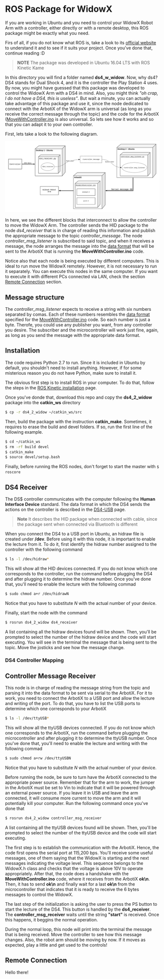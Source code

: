# ROS Package for WidowX
If you are working in Ubuntu and you need to control your WidowX Robot Arm with a controller, either directly or with a remote desktop,
this ROS package might be exactly what you need.

Firs of all, if you do not know what ROS is, take a look to its [official website](https://www.ros.org/) to understand it and to see if it
suits your project. Once you've done that, continue reading :D

> **NOTE** The package was developed in Ubuntu 16.04 LTS with ROS Kinetic Kame

In this directory you will find a folder named **ds4_w_widow**. Now, why ds4? DS4 stands for Dual Shock 4, and it is the controller the 
Play Station 4 uses. By now, you might have guessed that this package was developed to control the WidowX Arm with a DS4 in mind. Also,
you might think *"oh crap, I do not have a DS4, this is useless"*. But wait a minute, you can actually take advantage of this package and use
it, since the node dedicated to connect with the ArbotiX of the WidowX arm is universal (as long as you receive the correct message through 
the topic) and the code for the ArbotiX ([MoveWithController.ino](https://github.com/LeninSG21/WidowX/blob/master/Arduino%20Library/Examples/MoveWithController/MoveWithController.ino)
is also universal. So lets see how it works and so that you can adapt it to your own controller.

First, lets take a look to the following diagram.

![ROS Diagram](https://github.com/LeninSG21/WidowX/blob/master/ROS/InterconnectionROS.png)

In here, we see the different blocks that interconnect to allow the controller to move the WidowX Arm. The controller sends the HID package to the node *ds4_receiver* that is in charge of reading this information and publish the appropriate message to the topic *controller_message*. The node *controller_msg_listener* is subscribed to said topic, and when it receives a message, the node arranges the message into the [data format](https://github.com/LeninSG21/WidowX/tree/master/Arduino%20Library/Examples#data-format) that will be sent to the ArbotiX that is running the **MoveWithController.ino** code. 

Notice also that each node is being executed by different computers. This is ideal to run move the WidowX remotely. However, it is not necessary to run it separately. You can execute this nodes in the same computer. If you want to execute it with different PCs connected via LAN, check the section [Remote Connection](https://github.com/LeninSG21/WidowX/blob/master/ROS/README.md#remote-connection) section.

## Message structure

The *controller_msg_listener* expects to receive a string with six numbers separated by comas. Each of these numbers resembles the [data format](https://github.com/LeninSG21/WidowX/tree/master/Arduino%20Library/Examples#data-format) specified for the [MoveWithController.ino](https://github.com/LeninSG21/WidowX/blob/master/Arduino%20Library/Examples/MoveWithController/MoveWithController.ino) code. So each number is just a byte. Therofe, you could use any publisher you want, from any controller you desire. The subscriber and the microcontroller will work just fine, again, as long as you send the message with the appropriate data format.

## Installation

The code requires Python 2.7 to run. Since it is included in Ubuntu by default, you shouldn't need to install anything. However, if for some misterious reason you do not have Python, make sure to install it.

The obvious first step is to install ROS in your computer. To do that, follow the steps in the [ROS Kinetic installation](http://wiki.ros.org/kinetic/Installation) page.

Once you've donde that, download this repo and copy the **ds4_2_widow** package into the **catkin_ws** directory
```sh
$ cp -r ds4_2_widow ~/catkin_ws/src
```

Then, build the package with the instruction **catkin_make**. Sometimes, it requires to erase the build and devel folders. If so, run the first line of the following example.

```sh
$ cd ~/catkin_ws
$ rm -rf build devel
$ catkin_make
$ source devel/setup.bash
```
Finally, before running the ROS nodes, don't forget to start the master with `$ roscore`

## DS4 Receiver

The DS$ controller communicates with the computer following the **Human Interface Device** standard. The data format in which the DS4 sends the actions on the controller is described in the [DS4-USB](https://www.psdevwiki.com/ps4/DS4-USB) page.

> **Note** It describes the HID package when connected with cable, since the package sent when connected via Bluetooth is different

When you connect the DS4 to a USB port in Ubuntu, an hidraw file is created under **/dev**. Before using it with this node, it is important to enable the lecture from it. To do it, first identify the hidraw number assigned to the controller with the following command

```sh
$ ls -l /dev/hidraw*
```

This will show all the HID devices connected. If you do not know which one corresponds to the controller, run the command before plugging the DS4 and after plugging it to determine the hidraw number. Once you've done that, you'll need to enable the lecture with the following commad

```sh
$ sudo chmod a+r /dev/hidrawN
```

Notice that you have to substitute *N* with the actual number of your device. 

Finally, start the node with the command
```sh
$ rosrun ds4_2_widow ds4_receiver
```
A list containing all the hidraw devices found will be shown. Then, you'll be prompted to select the number of the hidraw device and the code will start executing. You will see in the terminal the message that is being sent to the topic. Move the josticks and see how the message change.

### DS4 Controller Mapping

## Controller Message Receiver

This node is in charge of reading the message string from the topic and parsing it into the data format to be sent via serial to the ArbotiX. For it to work, you need to connect the ArbotiX to a USB port and allow the lecture and writing of the port. To do that, you have to list the USB ports to determine which one corresponds to your ArbotiX

```sh
$ ls -l /dev/ttyUSB*
```
This will show all the ttyUSB devices connected. If you do not know which one corresponds to the ArbotiX, run the command before plugging the microcontroller and after plugging it to determine the ttyUSB number. Once you've done that, you'll need to enable the lecture and writing with the following commad

```sh
$ sudo chmod a+rw /dev/ttyUSBN
```
Notice that you have to substitute *N* with the actual number of your device.

Before running the node, be sure to turn have the ArbotiX connected to the appropriate power source. Remember that for the arm to work, the jumper in the ArbotiX must be set to Vin to indicate that it will be powered through an external power source. If you leave it in USB and leave the arm connected, it will consume more current to move the arm and it will potentially kill your computer. Run the following command once you've done that
```sh
$ rosrun ds4_2_widow controller_msg_receiver
```
A list containing all the ttyUSB devices found will be shown. Then, you'll be prompted to select the number of the ttyUSB device and the code will start executing. 

The first step is to establish the communication with the ArbotiX. Hence, the code first opens the serial port at 115,200 bps. You'll receive some useful messages, one of them saying that the WidowX is starting and the next messages indicating the voltage level. This sequence belongs to the WidowX.h class and checks that the voltage is above 10V to operate appropriately. After that, the code does a handshake with the **MoveWithController.ino** code, where it receives from the ArbotiX **ok\n**. Then, it has to send **ok\n** and finally wait for a last **ok\n** from the microcontroller that indicates that it is ready to receive the 6 bytes messages to control the WidowX. 

The last step of the initialization is asking the user to press the PS button to start the lecture of the DS4. This button is handled by the **ds4_receiver**. The **controller_msg_receiver** waits until the string **"start"** is received. Once this happens, it beggins the normal operation. 

During the normal loop, this node will print into the terminal the message that is being received. Move the controller to see how this message changes. Also, the robot arm should be moving by now. If it moves as expected, play a little and get used to the controls!

## Remote Connection
Hello there!


